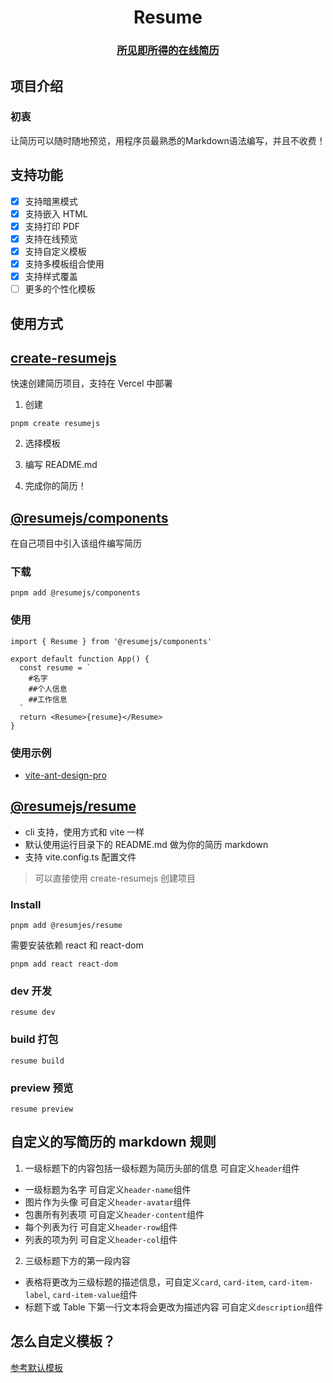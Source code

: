 <div align="center"><h1>Resume</h1><h3><a href="https://resume.todev.cc/">所见即所得的在线简历</a></h3></div>


## 项目介绍

### 初衷

让简历可以随时随地预览，用程序员最熟悉的Markdown语法编写，并且不收费！

## 支持功能

- [x] 支持暗黑模式
- [x] 支持嵌入 HTML
- [x] 支持打印 PDF
- [x] 支持在线预览
- [x] 支持自定义模板
- [x] 支持多模板组合使用
- [x] 支持样式覆盖
- [ ] 更多的个性化模板

## 使用方式

## [create-resumejs](./packages/create-resumejs/)

快速创建简历项目，支持在 Vercel 中部署

1. 创建

```shell
pnpm create resumejs
```

2. 选择模板

3. 编写 README.md

4. 完成你的简历！

## [@resumejs/components](./packages/components/)

在自己项目中引入该组件编写简历

### 下载

```shell
pnpm add @resumejs/components
```

### 使用

```tsx
import { Resume } from '@resumejs/components'

export default function App() {
  const resume = `
    #名字
    ##个人信息
    ##工作信息
  `
  return <Resume>{resume}</Resume>
}
```

### 使用示例

- [vite-ant-design-pro](https://github.com/Dunqing/vite-ant-design-pro/tree/main/playground/src/pages/Resume)


## [@resumejs/resume](./packages/resume/)

- cli 支持，使用方式和 vite 一样
- 默认使用运行目录下的 README.md 做为你的简历 markdown
- 支持 vite.config.ts 配置文件

> 可以直接使用 create-resumejs 创建项目

### Install

```shell
pnpm add @resumjes/resume
```

需要安装依赖 react 和 react-dom

```shell
pnpm add react react-dom
```

### dev 开发

```shell
resume dev
```

### build 打包

```shell
resume build
```

### preview 预览

```shell
resume preview
```

## 自定义的写简历的 markdown 规则

1. 一级标题下的内容包括一级标题为简历头部的信息 可自定义`header`组件

- 一级标题为名字 可自定义`header-name`组件
- 图片作为头像 可自定义`header-avatar`组件
- 包裹所有列表项 可自定义`header-content`组件
- 每个列表为行 可自定义`header-row`组件
- 列表的项为列 可自定义`header-col`组件

2. 三级标题下方的第一段内容

- 表格将更改为三级标题的描述信息，可自定义`card`, `card-item`, `card-item-label`, `card-item-value`组件
- 标题下或 Table 下第一行文本将会更改为描述内容 可自定义`description`组件


## 怎么自定义模板？

[参考默认模板](packages/template/src/index.tsx)
